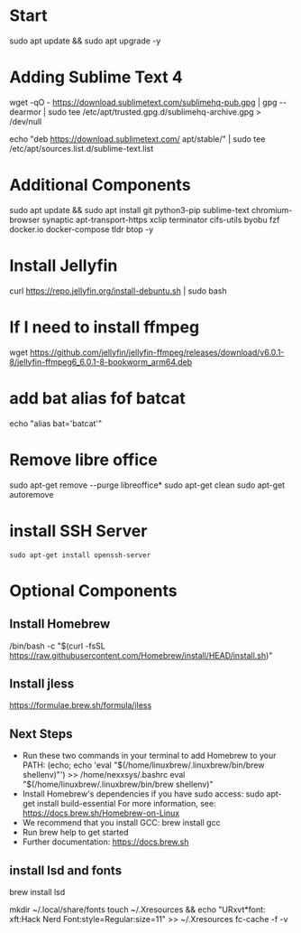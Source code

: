 # Start
sudo apt update && sudo apt upgrade -y

# Adding Sublime Text 4
wget -qO - https://download.sublimetext.com/sublimehq-pub.gpg | gpg --dearmor | sudo tee /etc/apt/trusted.gpg.d/sublimehq-archive.gpg > /dev/null

echo "deb https://download.sublimetext.com/ apt/stable/" | sudo tee /etc/apt/sources.list.d/sublime-text.list

# Additional Components
sudo apt update && sudo apt install git python3-pip sublime-text chromium-browser synaptic apt-transport-https xclip terminator cifs-utils byobu fzf docker.io docker-compose tldr btop -y

# Install Jellyfin
curl https://repo.jellyfin.org/install-debuntu.sh | sudo bash

# If I need to install ffmpeg
wget https://github.com/jellyfin/jellyfin-ffmpeg/releases/download/v6.0.1-8/jellyfin-ffmpeg6_6.0.1-8-bookworm_arm64.deb

# add bat alias fof batcat
echo "alias bat='batcat'"

# Remove libre office
sudo apt-get remove --purge libreoffice*
sudo apt-get clean
sudo apt-get autoremove

# install SSH Server
`sudo apt-get install openssh-server`

# Optional Components
## Install Homebrew 
/bin/bash -c "$(curl -fsSL https://raw.githubusercontent.com/Homebrew/install/HEAD/install.sh)"

## Install jless
https://formulae.brew.sh/formula/jless

## Next Steps
- Run these two commands in your terminal to add Homebrew to your PATH:
    (echo; echo 'eval "$(/home/linuxbrew/.linuxbrew/bin/brew shellenv)"') >> /home/nexxsys/.bashrc
    eval "$(/home/linuxbrew/.linuxbrew/bin/brew shellenv)"
- Install Homebrew's dependencies if you have sudo access:
    sudo apt-get install build-essential
  For more information, see:
    https://docs.brew.sh/Homebrew-on-Linux
- We recommend that you install GCC:
    brew install gcc
- Run brew help to get started
- Further documentation:
    https://docs.brew.sh

## install lsd and fonts
brew install lsd

mkdir ~/.local/share/fonts
touch ~/.Xresources && echo "URxvt*font:    xft:Hack Nerd Font:style=Regular:size=11" >> ~/.Xresources
fc-cache -f -v
